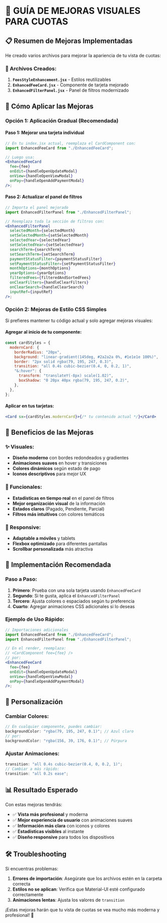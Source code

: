 # 🎨 GUÍA DE MEJORAS VISUALES PARA CUOTAS

## 📋 Resumen de Mejoras Implementadas

He creado varios archivos para mejorar la apariencia de tu vista de cuotas:

### 🔧 Archivos Creados:

1. **`FeesStyleEnhancement.jsx`** - Estilos reutilizables
2. **`EnhancedFeeCard.jsx`** - Componente de tarjeta mejorado
3. **`EnhancedFilterPanel.jsx`** - Panel de filtros modernizado

## 🚀 Cómo Aplicar las Mejoras

### Opción 1: Aplicación Gradual (Recomendada)

#### Paso 1: Mejorar una tarjeta individual

```jsx
// En tu index.jsx actual, reemplaza el CardComponent con:
import EnhancedFeeCard from "./EnhancedFeeCard";

// Luego usa:
<EnhancedFeeCard
  fee={fee}
  onEdit={handleOpenUpdateModal}
  onView={handleOpenViewModal}
  onPay={handleOpenAddPaymentModal}
/>;
```

#### Paso 2: Actualizar el panel de filtros

```jsx
// Importa el panel mejorado
import EnhancedFilterPanel from "./EnhancedFilterPanel";

// Reemplaza toda la sección de filtros con:
<EnhancedFilterPanel
  selectedMonth={selectedMonth}
  setSelectedMonth={setSelectedMonth}
  selectedYear={selectedYear}
  setSelectedYear={setSelectedYear}
  searchTerm={searchTerm}
  setSearchTerm={setSearchTerm}
  paymentStatusFilter={paymentStatusFilter}
  setPaymentStatusFilter={setPaymentStatusFilter}
  monthOptions={monthOptions}
  yearOptions={yearOptions}
  filteredFees={filteredAndSortedFees}
  onClearFilters={handleClearFilters}
  onClearSearch={handleClearSearch}
  inputRef={inputRef}
/>;
```

### Opción 2: Mejoras de Estilo CSS Simples

Si prefieres mantener tu código actual y solo agregar mejoras visuales:

#### Agregar al inicio de tu componente:

```jsx
const cardStyles = {
  modernCard: {
    borderRadius: "20px",
    background: "linear-gradient(145deg, #2a2a2a 0%, #1e1e1e 100%)",
    border: "2px solid rgba(79, 195, 247, 0.3)",
    transition: "all 0.4s cubic-bezier(0.4, 0, 0.2, 1)",
    "&:hover": {
      transform: "translateY(-8px) scale(1.02)",
      boxShadow: "0 20px 40px rgba(79, 195, 247, 0.2)",
    },
  },
};
```

#### Aplicar en tus tarjetas:

```jsx
<Card sx={cardStyles.modernCard}>{/* tu contenido actual */}</Card>
```

## 🎯 Beneficios de las Mejoras

### ✨ Visuales:

- **Diseño moderno** con bordes redondeados y gradientes
- **Animaciones suaves** en hover y transiciones
- **Colores dinámicos** según estado de pago
- **Iconos descriptivos** para mejor UX

### 🚀 Funcionales:

- **Estadísticas en tiempo real** en el panel de filtros
- **Mejor organización visual** de la información
- **Estados claros** (Pagado, Pendiente, Parcial)
- **Filtros más intuitivos** con colores temáticos

### 📱 Responsive:

- **Adaptable a móviles** y tablets
- **Flexbox optimizado** para diferentes pantallas
- **Scrollbar personalizada** más atractiva

## 🔄 Implementación Recomendada

### Paso a Paso:

1. **Primero**: Prueba con una sola tarjeta usando `EnhancedFeeCard`
2. **Segundo**: Si te gusta, aplica el `EnhancedFilterPanel`
3. **Tercero**: Ajusta colores o espaciados según tu preferencia
4. **Cuarto**: Agregar animaciones CSS adicionales si lo deseas

### Ejemplo de Uso Rápido:

```jsx
// Importaciones adicionales
import EnhancedFeeCard from "./EnhancedFeeCard";
import EnhancedFilterPanel from "./EnhancedFilterPanel";

// En el render, reemplaza:
// <CardComponent fee={fee} />
// por:
<EnhancedFeeCard
  fee={fee}
  onEdit={handleOpenUpdateModal}
  onView={handleOpenViewModal}
  onPay={handleOpenAddPaymentModal}
/>;
```

## 🎨 Personalización

### Cambiar Colores:

```jsx
// En cualquier componente, puedes cambiar:
backgroundColor: "rgba(79, 195, 247, 0.1)"; // Azul claro
// por:
backgroundColor: "rgba(156, 39, 176, 0.1)"; // Púrpura
```

### Ajustar Animaciones:

```jsx
transition: "all 0.4s cubic-bezier(0.4, 0, 0.2, 1)";
// Cambiar a más rápido:
transition: "all 0.2s ease";
```

## 📊 Resultado Esperado

Con estas mejoras tendrás:

- ✅ **Vista más profesional** y moderna
- ✅ **Mejor experiencia de usuario** con animaciones suaves
- ✅ **Información más clara** con iconos y colores
- ✅ **Estadísticas visibles** al instante
- ✅ **Diseño responsive** para todos los dispositivos

## 🛠️ Troubleshooting

Si encuentras problemas:

1. **Errores de importación**: Asegúrate que los archivos estén en la carpeta correcta
2. **Estilos no se aplican**: Verifica que Material-UI esté configurado correctamente
3. **Animaciones lentas**: Ajusta los valores de `transition`

¡Estas mejoras harán que tu vista de cuotas se vea mucho más moderna y profesional! 🚀
